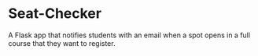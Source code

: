 # Seat-Checker
A Flask app that notifies students with an email when a spot opens in a full course that they want to register.
